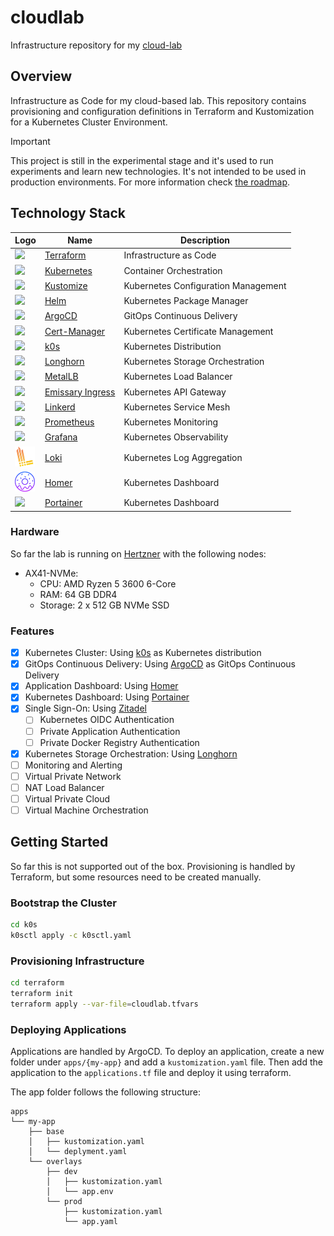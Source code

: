 # cloudlab

Infrastructure repository for my [cloud-lab](https://home.kerbaras.com)

## Overview

Infrastructure as Code for my cloud-based lab. This repository contains provisioning and configuration definitions in Terraform and Kustomization for a Kubernetes Cluster Environment.

> [!IMPORTANT]
> This project is still in the experimental stage and it's used to run experiments and learn new technologies. It's not intended to be used in production environments.
> For more information check [the roadmap](#roadmap).

## Technology Stack

| Logo                                                                                                        | Name                                              | Description                         |
| ----------------------------------------------------------------------------------------------------------- | ------------------------------------------------- | ----------------------------------- |
| <img width="32" src="https://cdn.jsdelivr.net/gh/devicons/devicon/icons/terraform/terraform-original.svg"/> | [Terraform](https://www.terraform.io/)            | Infrastructure as Code              |
| <img width="32" src="https://cdn.jsdelivr.net/gh/devicons/devicon/icons/kubernetes/kubernetes-plain.svg"/>  | [Kubernetes](https://kubernetes.io/)              | Container Orchestration             |
| <img width="32" src="https://img.stackshare.io/service/12670/kustomize.png"/>                               | [Kustomize](https://kustomize.io/)                | Kubernetes Configuration Management |
| <img width="32" src="https://avatars.githubusercontent.com/u/15859888?s=200&v=4"/>                          | [Helm](https://helm.sh/)                          | Kubernetes Package Manager          |
| <img width="32" src="https://avatars.githubusercontent.com/u/30269780?s=200&v=4"/>                          | [ArgoCD](https://argoproj.github.io/argo-cd/)     | GitOps Continuous Delivery          |
| <img width="32" src="https://github.com/jetstack/cert-manager/raw/master/logo/logo.png"/>                   | [Cert-Manager](https://cert-manager.io/)          | Kubernetes Certificate Management   |
| <img width="32" src="https://k0sproject.io/images/k0s-logo.svg"/>                                           | [k0s](https://k0sproject.io/)                     | Kubernetes Distribution             |
| <img width="32" src="https://longhorn.io/img/logos/longhorn-icon-white.png"/>                               | [Longhorn](https://longhorn.io/)                  | Kubernetes Storage Orchestration    |
| <img width="32" src="https://avatars.githubusercontent.com/u/60239468?s=200&v=4"/>                          | [MetalLB](https://metallb.universe.tf/)           | Kubernetes Load Balancer            |
| <img width="32" src="https://avatars.githubusercontent.com/u/79531940?s=200&v=4"/>                          | [Emissary Ingress](https://www.getambassador.io/) | Kubernetes API Gateway              |
| <img width="32" src="https://avatars.githubusercontent.com/u/25301026?s=200&v=4"/>                          | [Linkerd](https://linkerd.io/)                    | Kubernetes Service Mesh             |
| <img width="32" src="https://avatars.githubusercontent.com/u/3380462?s=200&v=4"/>                           | [Prometheus](https://prometheus.io/)              | Kubernetes Monitoring               |
| <img width="32" src="https://avatars.githubusercontent.com/u/7195757?s=200&v=4"/>                           | [Grafana](https://grafana.com/)                   | Kubernetes Observability            |
| <img width="32" src="https://github.com/grafana/loki/raw/main/docs/sources/logo.png?raw=true"/>             | [Loki](https://grafana.com/oss/loki/)             | Kubernetes Log Aggregation          |
| <img width="32" src="https://raw.githubusercontent.com//bastienwirtz/homer/main/public/logo.png"/>          | [Homer](https://github.com/bastienwirtz/homer)    | Kubernetes Dashboard                |
| <img width="32" src="https://avatars.githubusercontent.com/u/22225832?s=200&v=4"/>                          | [Portainer](https://www.portainer.io/)            | Kubernetes Dashboard                |

### Hardware

So far the lab is running on [Hertzner](https://www.hetzner.com/) with the following nodes:

- AX41-NVMe:
  - CPU: AMD Ryzen 5 3600 6-Core
  - RAM: 64 GB DDR4
  - Storage: 2 x 512 GB NVMe SSD

### Features

- [x] Kubernetes Cluster: Using [k0s](https://k0sproject.io/) as Kubernetes distribution
- [x] GitOps Continuous Delivery: Using [ArgoCD](https://argoproj.github.io/argo-cd/) as GitOps Continuous Delivery
- [x] Application Dashboard: Using [Homer](https://github.com/bastienwirtz/homer)
- [x] Kubernetes Dashboard: Using [Portainer](https://www.portainer.io/)
- [x] Single Sign-On: Using [Zitadel](https://zitadel.com/)
  - [ ] Kubernetes OIDC Authentication
  - [ ] Private Application Authentication
  - [ ] Private Docker Registry Authentication
- [x] Kubernetes Storage Orchestration: Using [Longhorn](https://longhorn.io/)
- [ ] Monitoring and Alerting
- [ ] Virtual Private Network
- [ ] NAT Load Balancer
- [ ] Virtual Private Cloud
- [ ] Virtual Machine Orchestration

## Getting Started

So far this is not supported out of the box. Provisioning is handled by Terraform, but some resources need to be created manually.

### Bootstrap the Cluster

```bash
cd k0s
k0sctl apply -c k0sctl.yaml
```

### Provisioning Infrastructure

```bash
cd terraform
terraform init
terraform apply --var-file=cloudlab.tfvars
```

### Deploying Applications

Applications are handled by ArgoCD. To deploy an application, create a new folder under `apps/{my-app}` and add a `kustomization.yaml` file.
Then add the application to the `applications.tf` file and deploy it using terraform.

The app folder follows the following structure:

```
apps
└── my-app
    ├── base
    │   ├── kustomization.yaml
    │   └── deplyment.yaml
    └── overlays
        ├── dev
        │   ├── kustomization.yaml
        │   └── app.env
        └── prod
            ├── kustomization.yaml
            └── app.yaml
```

